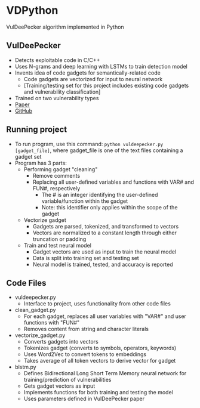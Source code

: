 # VDPython
VulDeePecker algorithm implemented in Python  

## VulDeePecker
* Detects exploitable code in C/C++ 
* Uses N-grams and deep learning with LSTMs to train detection model
* Invents idea of code gadgets for semantically-related code
  * Code gadgets are vectorized for input to neural network
  * [Training/testing set for this project includes existing code gadgets and vulnerability classification]
* Trained on two vulnerability types
* [Paper](https://arxiv.org/pdf/1801.01681)
* [GitHub](https://github.com/CGCL-codes/VulDeePecker)

## Running project
* To run program, use this command: `python vuldeepecker.py [gadget_file]`, where gadget_file is one of the text files containing a gadget set
* Program has 3 parts:
  * Performing gadget "cleaning"
    * Remove comments
    * Replacing all user-defined variables and functions with VAR# and FUN#, respectively
      * The # is an integer identifying the user-defined variable/function within the gadget
      * Note: this identifier only applies within the scope of the gadget
  * Vectorize gadget
    * Gadgets are parsed, tokenized, and transformed to vectors
    * Vectors are normalized to a constant length through either truncation or padding
  * Train and test neural model
    * Gadget vectors are used as input to train the neural model 
    * Data is split into training set and testing set
    * Neural model is trained, tested, and accuracy is reported

## Code Files
* vuldeepecker.py
  * Interface to project, uses functionality from other code files
* clean_gadget.py
  * For each gadget, replaces all user variables with "VAR#" and user functions with "FUN#"
  * Removes content from string and character literals
* vectorize_gadget.py
  * Converts gadgets into vectors
  * Tokenizes gadget (converts to symbols, operators, keywords)
  * Uses Word2Vec to convert tokens to embeddings
  * Takes average of all token vectors to derive vector for gadget
* blstm.py
  * Defines Bidirectional Long Short Term Memory neural network for training/prediction of vulnerabilities
  * Gets gadget vectors as input
  * Implements functions for both training and testing the model
  * Uses parameters defined in VulDeePecker paper

